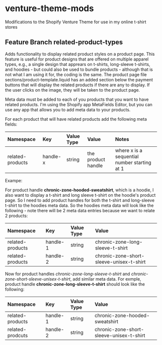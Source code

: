 # venture-theme-mods
Modifications to the Shopify Venture Theme for use in my online t-shirt stores

## Feature Branch **related-product-types**

Adds functionality to display related product styles on a product page.  This feature is useful for product designs that are offered on multiple apparel types, e.g., a single design that apprears on t-shirts, long-sleeve t-shirts, and hoodies - but could also be used to bundle products - although that is not what I am using it for, the coding is the same. The product page file sections/product-template.liquid has an added section below the payment buttons that will display the related products if there are any to display. If the user clicks on the image, they will be taken to the product page.

Meta data must be added to each of you products that you want to have related products. I'm using the Shopify app MetaFields Editor, but you can use any app that allows you to add meta data to your products.

For each product that will have related products add the following meta fields:

| Namespace        | Key             | Value Type | Value                  | Notes                                       |
|:-----------------|:----------------|:-----------|:-----------------------|:--------------------------------------------|
| related-products | handle-x        | string     | the product handle     | where x is a sequential number starting at 1|

Exampe:

For product handle **chronic-zone-hooded-sweatshirt**, which is a hoodie, I also want to display a t-shirt and long sleeve t-shirt on the hoodie's product page. So I need to add product handles for both the t-shirt and long-sleeve t-shirt to the hoodies meta data. So the hoodies meta data will look like the following - note there will be 2 meta data entries because we want to relate 2 products:

| Namespace        | Key             | Value Type | Value                  |
|:-----------------|:----------------|:-----------|:-----------------------|
| related-products | handle-1        | string     | chronic-zone-long-sleeve-t-shirt     |
| related-products | handle-2        | string     | chronic-zone-short-sleeve-unisex-t-shirt |

Now for product handles *chronic-zone-long-sleeve-t-shirt* and *chronic-zone-short-sleeve-unisex-t-shirt*, add similar meta data. For exmple, product handle **chronic-zone-long-sleeve-t-shirt** should look like the following:

| Namespace        | Key             | Value Type | Value                  |
|:-----------------|:----------------|:-----------|:-----------------------|
| related-products | handle-1        | string     | chronic-zone-hooded-sweatshirt     |
| related-prodcuts | handle-2        | string     | chronic-zone-short-sleeve-unisex-t-shirt |



